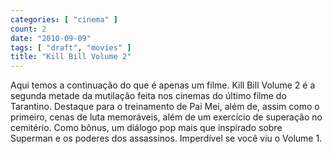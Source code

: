 ```yaml
---
categories: [ "cinema" ]
count: 2
date: "2010-09-09"
tags: [ "draft", "movies" ]
title: "Kill Bill Volume 2"
---
```

Aqui temos a continuação do que é apenas um filme. Kill Bill Volume
2 é a segunda metade da mutilação feita nos cinemas do último filme
do Tarantino. Destaque para o treinamento de Pai Mei, além de, assim
como o primeiro, cenas de luta memoráveis, além de um exercício
de superação no cemitério. Como bônus, um diálogo pop mais que
inspirado sobre Superman e os poderes dos assassinos. Imperdível se
você viu o Volume 1.
